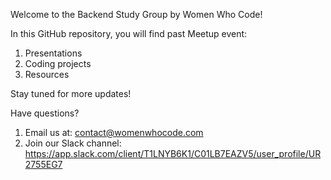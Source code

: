 Welcome to the Backend Study Group by Women Who Code!

In this GitHub repository, you will find past Meetup event:
1. Presentations
2. Coding projects
3. Resources

Stay tuned for more updates!

Have questions? 
1. Email us at: contact@womenwhocode.com
2. Join our Slack channel: https://app.slack.com/client/T1LNYB6K1/C01LB7EAZV5/user_profile/UR2755EG7
